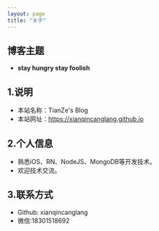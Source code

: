 ```yaml
---
layout: page
title: "关于"
---
```

## 博客主题
- **stay hungry stay foolish**  


## 1.说明
- 本站名称：TianZe's Blog  
- 本站网址：https://xianqincanglang.github.io


## 2.个人信息
- 熟悉iOS、RN、NodeJS、MongoDB等开发技术。  
- 欢迎技术交流。  


## 3.联系方式
- Github: xianqincanglang  
- 微信:18301518692


<!-- ## 4.赞助
- 如果本站内容帮助到了你，请记得收藏、分享，或打赏支持，谢谢！！  

支付宝:  
<div style="width:220px">
    <img width="220" height="220" src="/images/donate_alipay.jpg"/>
</div>
微信:  
<div style="width:220px">
    <img width="220" height="220" src="/images/donate_weixin.jpg"/>
</div> -->

